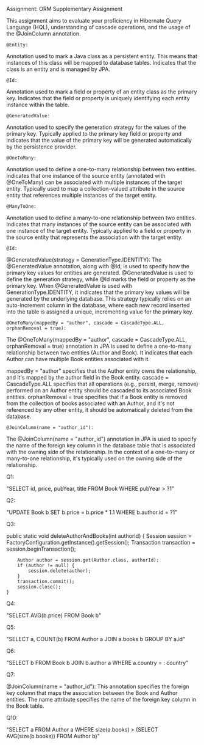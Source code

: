 Assignment: ORM Supplementary Assignment

This assignment aims to evaluate your proficiency in Hibernate Query Language (HQL),
understanding of cascade operations, and the usage of the @JoinColumn annotation.

    @Entity:
Annotation used to mark a Java class as a persistent entity. This means that instances of this class will be mapped to database tables.
Indicates that the class is an entity and is managed by JPA.

    @Id:
Annotation used to mark a field or property of an entity class as the primary key.
Indicates that the field or property is uniquely identifying each entity instance within the table.

    @GeneratedValue:
Annotation used to specify the generation strategy for the values of the primary key.
Typically applied to the primary key field or property and indicates that the value of the primary key will be generated automatically by the persistence provider.

    @OneToMany:
Annotation used to define a one-to-many relationship between two entities.
Indicates that one instance of the source entity (annotated with @OneToMany) can be associated with multiple instances of the target entity.
Typically used to map a collection-valued attribute in the source entity that references multiple instances of the target entity.

    @ManyToOne:
Annotation used to define a many-to-one relationship between two entities.
Indicates that many instances of the source entity can be associated with one instance of the target entity.
Typically applied to a field or property in the source entity that represents the association with the target entity.

    @Id:
@GeneratedValue(strategy = GenerationType.IDENTITY):
The @GeneratedValue annotation, along with @Id, is used to specify how the primary key values for entities are generated. @GeneratedValue is used to define 
the generation strategy, while @Id marks the field or property as the primary key.
When @GeneratedValue is used with GenerationType.IDENTITY, it indicates that the primary key values will be generated by the underlying database. 
This strategy typically relies on an auto-increment column in the database, where each new record inserted into the table is assigned a unique, 
incrementing value for the primary key.

    @OneToMany(mappedBy = "author", cascade = CascadeType.ALL, orphanRemoval = true):
The @OneToMany(mappedBy = "author", cascade = CascadeType.ALL, orphanRemoval = true) annotation in JPA is used to define a one-to-many relationship 
between two entities (Author and Book). It indicates that each Author can have multiple Book entities associated with it.

mappedBy = "author" specifies that the Author entity owns the relationship, and it's mapped by the author field in the Book entity.
cascade = CascadeType.ALL specifies that all operations (e.g., persist, merge, remove) performed on an Author entity should be cascaded to its associated Book entities.
orphanRemoval = true specifies that if a Book entity is removed from the collection of books associated with an Author, and it's not referenced by any other entity, 
it should be automatically deleted from the database.

    @JoinColumn(name = "author_id"):
The @JoinColumn(name = "author_id") annotation in JPA is used to specify the name of the foreign key column in the database table 
that is associated with the owning side of the relationship.
In the context of a one-to-many or many-to-one relationship, it's typically used on the owning side of the relationship.

Q1:

"SELECT id, price, pubYear, title FROM Book WHERE pubYear > ?1"

Q2:

"UPDATE Book b SET b.price = b.price * 1.1 WHERE b.author.id = ?1"

Q3: 

public static void deleteAuthorAndBooks(int authorId) {
        Session session = FactoryConfiguration.getInstance().getSession();
        Transaction transaction = session.beginTransaction();

        Author author = session.get(Author.class, authorId);
        if (author != null) {
            session.delete(author);
        }
        transaction.commit();
        session.close();
    }

Q4:

"SELECT AVG(b.price) FROM Book b"

Q5:

"SELECT a, COUNT(b) FROM Author a JOIN a.books b GROUP BY a.id"

Q6:

"SELECT b FROM Book b JOIN b.author a WHERE a.country = : country"

Q7:

@JoinColumn(name = "author_id"): 
This annotation specifies the foreign key column that maps the association between the Book and Author entities. 
The name attribute specifies the name of the foreign key column in the Book table.

Q10:

"SELECT a FROM Author a WHERE size(a.books) > (SELECT AVG(size(b.books)) FROM Author b)"







